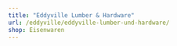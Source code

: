 ```yaml
---
title: "Eddyville Lumber & Hardware"
url: /eddyville/eddyville-lumber-und-hardware/
shop: Eisenwaren
---
```

